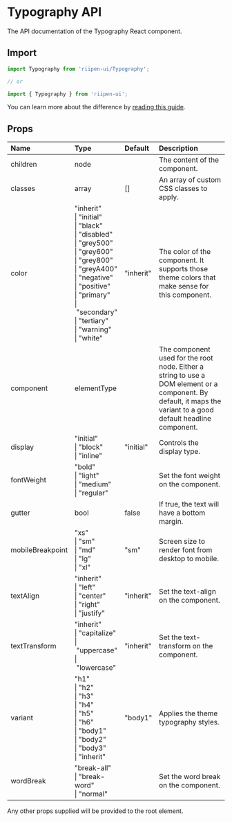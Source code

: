 <!--- This documentation is automatically generated, do not try to edit it. -->

# Typography API

<p class="description">The API documentation of the Typography React component.</p>

## Import

```js
import Typography from 'riipen-ui/Typography';

// or

import { Typography } from 'riipen-ui';
```

You can learn more about the difference by [reading this guide](/guides/bundle-size).

## Props

| Name | Type | Default | Description |
|:-----|:-----|:--------|:------------|
| <span class="prop-name">children</span> | <span class="prop-type">node</span> |  | The content of the component. |
| <span class="prop-name">classes</span> | <span class="prop-type">array</span> | <span class="prop-default">[]</span> | An array of custom CSS classes to apply. |
| <span class="prop-name">color</span> | <span class="prop-type">"inherit"<br>&#124;&nbsp;"initial"<br>&#124;&nbsp;"black"<br>&#124;&nbsp;"disabled"<br>&#124;&nbsp;"grey500"<br>&#124;&nbsp;"grey600"<br>&#124;&nbsp;"grey800"<br>&#124;&nbsp;"greyA400"<br>&#124;&nbsp;"negative"<br>&#124;&nbsp;"positive"<br>&#124;&nbsp;"primary"<br>&#124;&nbsp;"secondary"<br>&#124;&nbsp;"tertiary"<br>&#124;&nbsp;"warning"<br>&#124;&nbsp;"white"</span> | <span class="prop-default">"inherit"</span> | The color of the component. It supports those theme colors that make sense for this component. |
| <span class="prop-name">component</span> | <span class="prop-type">elementType</span> |  | The component used for the root node. Either a string to use a DOM element or a component. By default, it maps the variant to a good default headline component. |
| <span class="prop-name">display</span> | <span class="prop-type">"initial"<br>&#124;&nbsp;"block"<br>&#124;&nbsp;"inline"</span> | <span class="prop-default">"initial"</span> | Controls the display type. |
| <span class="prop-name">fontWeight</span> | <span class="prop-type">"bold"<br>&#124;&nbsp;"light"<br>&#124;&nbsp;"medium"<br>&#124;&nbsp;"regular"</span> |  | Set the font weight on the component. |
| <span class="prop-name">gutter</span> | <span class="prop-type">bool</span> | <span class="prop-default">false</span> | If true, the text will have a bottom margin. |
| <span class="prop-name">mobileBreakpoint</span> | <span class="prop-type">"xs"<br>&#124;&nbsp;"sm"<br>&#124;&nbsp;"md"<br>&#124;&nbsp;"lg"<br>&#124;&nbsp;"xl"</span> | <span class="prop-default">"sm"</span> | Screen size to render font from desktop to mobile. |
| <span class="prop-name">textAlign</span> | <span class="prop-type">"inherit"<br>&#124;&nbsp;"left"<br>&#124;&nbsp;"center"<br>&#124;&nbsp;"right"<br>&#124;&nbsp;"justify"</span> | <span class="prop-default">"inherit"</span> | Set the text-align on the component. |
| <span class="prop-name">textTransform</span> | <span class="prop-type">"inherit"<br>&#124;&nbsp;"capitalize"<br>&#124;&nbsp;"uppercase"<br>&#124;&nbsp;"lowercase"</span> | <span class="prop-default">"inherit"</span> | Set the text-transform on the component. |
| <span class="prop-name">variant</span> | <span class="prop-type">"h1"<br>&#124;&nbsp;"h2"<br>&#124;&nbsp;"h3"<br>&#124;&nbsp;"h4"<br>&#124;&nbsp;"h5"<br>&#124;&nbsp;"h6"<br>&#124;&nbsp;"body1"<br>&#124;&nbsp;"body2"<br>&#124;&nbsp;"body3"<br>&#124;&nbsp;"inherit"</span> | <span class="prop-default">"body1"</span> | Applies the theme typography styles. |
| <span class="prop-name">wordBreak</span> | <span class="prop-type">"break-all"<br>&#124;&nbsp;"break-word"<br>&#124;&nbsp;"normal"</span> |  | Set the word break on the component. |


Any other props supplied will be provided to the root element.
